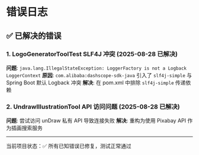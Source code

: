 # 错误日志

## ✅ 已解决的错误

### 1. LogoGeneratorToolTest SLF4J 冲突 (2025-08-28 已解决)
**问题**: `java.lang.IllegalStateException: LoggerFactory is not a Logback LoggerContext`
**原因**: `com.alibaba:dashscope-sdk-java` 引入了 `slf4j-simple` 与 Spring Boot 默认 Logback 冲突
**解决**: 在 pom.xml 中排除 `slf4j-simple` 传递依赖

### 2. UndrawIllustrationTool API 访问问题 (2025-08-28 已解决) 
**问题**: 尝试访问 unDraw 私有 API 导致连接失败
**解决**: 重构为使用 Pixabay API 作为插画搜索服务

---

当前项目状态：✅ 所有已知错误已修复，测试正常通过